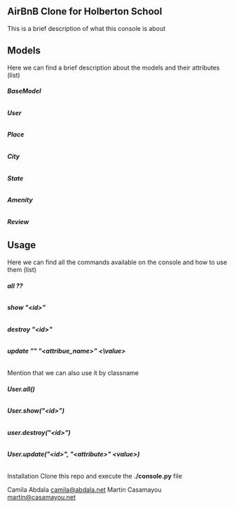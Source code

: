 ## AirBnB Clone for Holberton School
This is a brief description of what this console is about

## Models
Here we can find a brief description about the models and their attributes
(list)
###### **BaseModel**
###### **User**
###### **Place**
###### **City**
###### **State**
###### **Amenity**
###### **Review**

## Usage
Here we can find all the commands available on the console and how to use them
(list)
###### **all \?<class>\?**
###### **show <class> \"\<id\>\"**
###### **destroy <class> \"\<id\>\"**
###### **update <class> \"<id>\" \"\<attribue_name\>\" <\value\>**


Mention that we can also use it by classname
###### **User.all()**
###### **User.show(\"\<id\>\")**
###### **user.destroy(\"\<id\>\")**
###### **User.update(\"\<id\>\", \"\<attribute\>\" \<value\>)**

Installation
Clone this repo and execute the **./console.py** file

Camila Abdala <camila@abdala.net>
Martin Casamayou <martin@casamayou.net>

